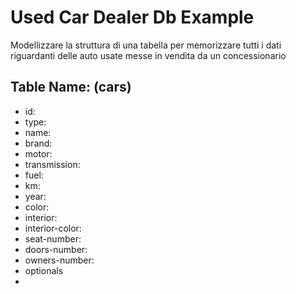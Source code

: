 # Used Car Dealer Db Example
Modellizzare la struttura di una tabella per memorizzare tutti i dati riguardanti delle auto usate messe in vendita da un concessionario

## Table Name: (cars)

- id:
- type:
- name:
- brand: 
- motor:
- transmission:
- fuel:
- km:
- year:
- color:
- interior:
- interior-color:
- seat-number:
- doors-number:
- owners-number:
- optionals
- 
 

